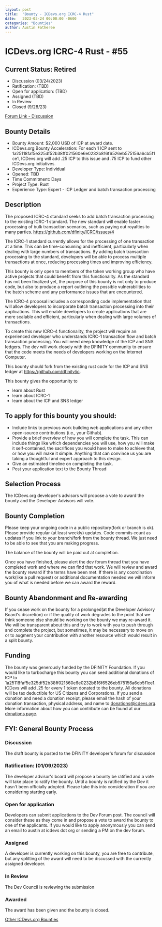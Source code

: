 ```yaml
---
layout: post
title:  "Bounty - ICDevs.org ICRC-4 Rust"
date:   2023-03-24 00:00:00 -0600
categories: "Bounties"
author: Austin Fatheree
---
```


# ICDevs.org ICRC-4 Rust - #55

## Current Status: Retired

* Discussion (03/24/2023)
* Ratification: (TBD)
* Open for application: (TBD)
* Assigned (TBD)
* In Review 
* Closed (9/28/23)

[Forum Link - Discussion](https://forum.dfinity.org/t/open-icdevs-org-bounty-55-icrc-4-rust-2-000/19448)

## Bounty Details

* Bounty Amount: $2,000 USD of ICP at award date.
* ICDevs.org Bounty Acceleration: For each 1 ICP sent to 1a25118faf5e325df52b38ff021560e6e0232b816f6526eb575156a6cb5f1ce1, ICDevs.org will add .25 ICP to this issue and .75 ICP to fund other ICDevs.org initiatives.
* Developer Type: Individual
* Opened: TBD
* Time Commitment: Days
* Project Type: Rust
* Experience Type: Expert - ICP Ledger and batch transaction processing

## Description

The proposed ICRC-4 standard seeks to add batch transaction processing to the existing ICRC-1 standard. The new standard will enable faster processing of bulk transaction scenarios, such as paying out royalties to many parties.  https://github.com/dfinity/ICRC/issues/4

The ICRC-1 standard currently allows for the processing of one transaction at a time. This can be time-consuming and inefficient, particularly when dealing with large numbers of transactions. By adding batch transaction processing to the standard, developers will be able to process multiple transactions at once, reducing processing times and improving efficiency.

This bounty is only open to members of the token working group who have active projects that could benefit from this functionality. As the standard has not been finalized yet, the purpose of this bounty is not only to produce code, but also to produce a report outlining the possible vulnerabilities to the batch scheme and any performance issues that are encountered.

The ICRC-4 proposal includes a corresponding code implementation that will allow developers to incorporate batch transaction processing into their applications. This will enable developers to create applications that are more scalable and efficient, particularly when dealing with large volumes of transactions.

To create this new ICRC-4 functionality, the project will require an experienced developer who understands ICRC-1 transaction flow and batch transaction processing. You will need deep knowledge of the ICP and SNS ledgers. The dev will work closely with the DFINITY community to ensure that the code meets the needs of developers working on the Internet Computer.

This bounty should fork from the existing rust code for the ICP and SNS ledger at https://github.com/dfinity/ic.

This bounty gives the opportunity to

* learn about Rust
* learn about ICRC-1
* learn about the ICP and SNS ledger

## To apply for this bounty you should:

* Include links to previous work building web applications and any other open-source contributions (i.e., your Github).
* Provide a brief overview of how you will complete the task. This can include things like which dependencies you will use, how you will make it self-contained, the sacrifices you would have to make to achieve that, or how you will make it simple. Anything that can convince us you are taking a thoughtful and expert approach to this design.
* Give an estimated timeline on completing the task.
* Post your application text to the Bounty Thread

## Selection Process

The ICDevs.org developer's advisors will propose a vote to award the bounty and the Developer Advisors will vote.

## Bounty Completion

Please keep your ongoing code in a public repository(fork or branch is ok). Please provide regular (at least weekly) updates.  Code commits count as updates if you link to your branch/fork from the bounty thread.  We just need to be able to see that you are making progress.

The balance of the bounty will be paid out at completion.

Once you have finished, please alert the dev forum thread that you have completed work and where we can find that work.  We will review and award the bounty reward if the terms have been met.  If there is any coordination work(like a pull request) or additional documentation needed we will inform you of what is needed before we can award the reward.

## Bounty Abandonment and Re-awarding

If you cease work on the bounty for a prolonged(at the Developer Advisory Board's discretion) or if the quality of work degrades to the point that we think someone else should be working on the bounty we may re-award it.  We will be transparent about this and try to work with you to push through and complete the project, but sometimes, it may be necessary to move on or to augment your contribution with another resource which would result in a split bounty.

## Funding

The bounty was generously funded by the DFINITY Foundation. If you would like to turbocharge this bounty you can seed additional donations of ICP to 1a25118faf5e325df52b38ff021560e6e0232b816f6526eb575156a6cb5f1ce1.  ICDevs will add .25 for every 1 token donated to the bounty.  All donations will be tax deductible for US Citizens and Corporations.  If you send a donation and need a donation receipt, please email the hash of your donation transaction, physical address, and name to donations@icdevs.org.  More information about how you can contribute can be found at our [donations page](https://icdevs.org/donations.html).


## FYI: General Bounty Process

### Discussion

The draft bounty is posted to the DFINITY developer's forum for discussion

### Ratification: (01/09/2023)

The developer advisor's board will propose a bounty be ratified and a vote will take place to ratify the bounty.  Until a bounty is ratified by the Dev it hasn't been officially adopted. Please take this into consideration if you are considering starting early.

### Open for application

Developers can submit applications to the Dev Forum post.  The council will consider these as they come in and propose a vote to award the bounty to one of the applicants.  If you would like to apply anonymously you can send an email to austin at icdevs dot org or sending a PM on the dev forum.

### Assigned

A developer is currently working on this bounty, you are free to contribute, but any splitting of the award will need to be discussed with the currently assigned developer.

### In Review

The Dev Council is reviewing the submission

### Awarded

The award has been given and the bounty is closed.


[Other ICDevs.org Bounties](https://icdevs.org/bounties.html)

